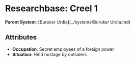 # Researchbase: Creel 1

**Parent System**: [Buruker Urdia](../systems/Buruker Urdia.md)

## Attributes
- **Occupation**: Secret employees of a foreign power
- **Situation**: Held hostage by outsiders

